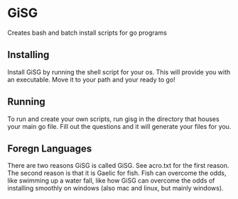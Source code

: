 # GiSG
Creates bash and batch install scripts for go programs

## Installing
Install GiSG by running the shell script for your os. This will provide you with an executable. Move it to your path and your ready to go!

## Running
To run and create your own scripts, run gisg in the directory that houses your main go file. Fill out the questions and it will generate your files for you.

## Foregn Languages
There are two reasons GiSG is called GiSG. See acro.txt for the first reason. The second reason is that it is Gaelic for fish. Fish can overcome the odds, like swimming up a water fall, like how GiSG can overcome the odds of installing smoothly on windows (also mac and linux, but mainly windows). 
